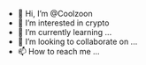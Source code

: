 - 👋 Hi, I’m @Coolzoon
- 👀 I’m interested in crypto
- 🌱 I’m currently learning ...
- 💞️ I’m looking to collaborate on ...
- 📫 How to reach me ...

<!---
Coolzoon/Coolzoon is a ✨ special ✨ repository because its `README.md` (this file) appears on your GitHub profile.
You can click the Preview link to take a look at your changes.
--->
